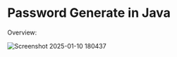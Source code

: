 # Password Generate in Java

Overview:

![Screenshot 2025-01-10 180437](https://github.com/user-attachments/assets/8769df2f-f1fd-4c8a-9af5-92fb67d8e6a6)
